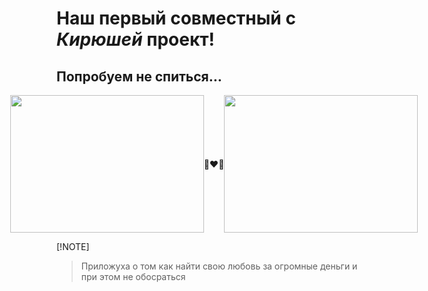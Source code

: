 # Наш первый совместный с ***Кирюшей*** проект!
## Попробуем не спиться...
<div style="display: flex; justify-content: center; align-items: center; flex-direction: row">
  <img
    width="310"
    height="220"
    src="https://github.com/kirill2000121212/AiryLight/assets/123495483/2b373976-1f60-4423-863a-4aa2183abd5f"
  />
  <div>👨‍❤️‍👨</div>
  <img
    width="310"
    height="220"
    src="https://github.com/kirill2000121212/AiryLight/assets/123495483/80756793-0be7-4355-b0d6-808fa84d0a00"
  />
</div>

[!NOTE]
>Приложуха о том как найти свою любовь за огромные деньги и при этом не обосраться
